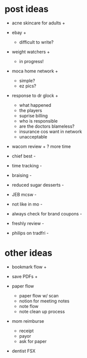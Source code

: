 # post ideas

- acne skincare for adults +
- ebay + 
     - difficult to write?
- weight watchers + 
     - in progress! 
- moca home network +
     - simple?
     - ez pics?
- response to dr glock +
     - what happened
     - the players
     - suprise billing
     - who is responsible
     - are the doctors blameless?
     - insurance cos want in network
     - unacceptable

- wacom review + ? more time

- chief best - 
- time tracking - 
- braising -
- reduced sugar desserts - 
- JEB mcsw - 
- not like in mo -
- always check for brand coupons -
- freshly review -
- philips on tradfri -

# other ideas
- bookmark flow + 
- save PDFs +
- paper flow
     - paper flow w/ scan
     - notion for meeting notes
     - note flow
     - note clean up process

- mom reimburse
     - receipt
     - payor 
     - ask for paper


- dentist FSX
